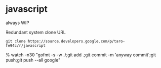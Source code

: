 # javascript

always WIP

Redundant system clone URL

```
git clone https://source.developers.google.com/p/taro-fe94c/r/javascript
```


% watch -n30 "gofmt -s -w ./;git add .;git commit -m 'anyway commit';git push;git push --all google"
